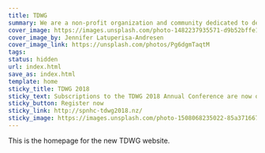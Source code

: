 ```yaml
---
title: TDWG
summary: We are a non-profit organization and community dedicated to developing **biodiversity information standards**
cover_image: https://images.unsplash.com/photo-1482237935571-d9b52bffe142
cover_image_by: Jennifer Latuperisa-Andresen
cover_image_link: https://unsplash.com/photos/Pg6dgmTaqtM
tags: 
status: hidden
url: index.html
save_as: index.html
template: home
sticky_title: TDWG 2018
sticky_text: Subscriptions to the TDWG 2018 Annual Conference are now open.
sticky_button: Register now
sticky_link: http://spnhc-tdwg2018.nz/
sticky_image: https://images.unsplash.com/photo-1508068235022-85a3716679b7
---
```


This is the homepage for the new TDWG website.
